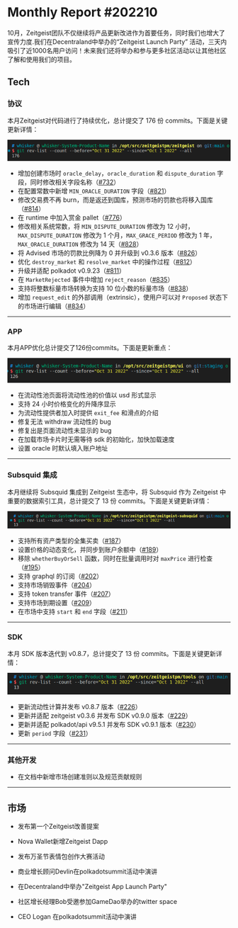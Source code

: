 # Monthly Report #202210

10月，Zeitgeist团队不仅继续将产品更新改进作为首要任务，同时我们也增大了宣传力度.我们在Decentraland中举办的“Zeitgeist Launch Party” 活动，三天内吸引了近1000名用户访问！未来我们还将举办和参与更多社区活动以让其他社区了解和使用我们的项目。

## Tech

### 协议

本月Zeitgeist对代码进行了持续优化，总计提交了 176 份 commits。下面是关键更新详情：

![](./../img/2022-11-01_20-48.png)

- 增加创建市场时 `oracle_delay`，`oracle_duration` 和 `dispute_duration` 字段，同时修改相关字段名称（[#732](https://github.com/zeitgeistpm/zeitgeist/commit/b34eb1e9620fa6181a109cff879edb37686b525f)）
- 在配置常数中新增 `MIN_ORACLE_DURATION` 字段（[#821](https://github.com/zeitgeistpm/zeitgeist/commit/cadca835826737725f24b798612a27a9f2b095b9)）
- 修改交易费不再 burn，而是返还到国库，预测市场的罚款也将移入国库（[#814](https://github.com/zeitgeistpm/zeitgeist/commit/d058a9e3a740f83c2f26158f2908ba23f1932e5e)）
- 在 runtime 中加入赏金 pallet（[#776](https://github.com/zeitgeistpm/zeitgeist/commit/b1c51435325365d09f5e48e897a67950ab696009)）
- 修改相关系统常数，将 `MIN_DISPUTE_DURATION` 修改为 12 小时，`MAX_DISPUTE_DURATION` 修改为 1 个月，`MAX_GRACE_PERIOD` 修改为 1 年， `MAX_ORACLE_DURATION` 修改为 14 天（[#828](https://github.com/zeitgeistpm/zeitgeist/commit/cbf8baa7c4f36ce393f814504f510b41bd8cb2df)）
- 将 Advised 市场的罚款比例降为 0 并升级到 v0.3.6 版本（[#826](https://github.com/zeitgeistpm/zeitgeist/commit/5878a131ce7b7034892e76e115d92f67d3e93512)）
- 优化 `destroy_market` 和 `resolve_market` 中的操作过程（[#812](https://github.com/zeitgeistpm/zeitgeist/commit/ef2d62f180d45a229422e5ce6b7350a520c78c31)）
- 升级并适配 polkadot v0.9.23（[#811](https://github.com/zeitgeistpm/zeitgeist/commit/50339918748e597c6e13018dc97c4ccd4d001ef2)）
- 在 `MarketRejected` 事件中增加 `reject_reason`（[#835](https://github.com/zeitgeistpm/zeitgeist/commit/5994559f63b1f1b518e22f2987a2eaf8f8d95e20)）
- 支持将整数标量市场转换为支持 10 位小数的标量市场（[#838](https://github.com/zeitgeistpm/zeitgeist/commit/f0e46be1bfc4034dce18dfd0239bbe6ca656f52b)）
- 增加 `request_edit` 的外部调用（extrinsic），使用户可以对 `Proposed` 状态下的市场进行编辑（[#834](https://github.com/zeitgeistpm/zeitgeist/commit/01f4fbfaeb6421b0313ce55df8762187cf2f6cd3)）

---

### APP

本月APP优化总计提交了126份commits。下面是更新重点：

![](./../img/2022-11-01_20-46.png)

- 在流动性池页面将流动性池的价值以 usd 形式显示
- 支持 24 小时价格变化的升降序显示
- 为流动性提供者加入时提供 `exit_fee` 和滑点的介绍
- 修复无法 withdraw 流动性的 bug
- 修复出是页面流动性未显示的 bug
- 在加载市场卡片时无需等待 sdk 的初始化，加快加载速度
- 设置 oracle 时默认填入账户地址

---

### Subsquid 集成

本月继续将 Subsquid 集成到 Zeitgeist 生态中，将 Subsquid 作为 Zeitgeist 中重要的数据索引工具，总计提交了 13 份 commits。下面是关键更新详情：

![](./../img/2022-11-01_20-49.png)

- 支持所有资产类型的全集买卖（[#187](https://github.com/zeitgeistpm/zeitgeist-subsquid/commit/9605e91df9f395768ec902d6ab270da954a2ae74)）
- 设置价格的动态变化，并同步到账户余额中（[#189](https://github.com/zeitgeistpm/zeitgeist-subsquid/commit/cacb02e0e4ce5947a4a03edf83c94af2f3080626)）
- 移除 `whetherBuyOrSell` 函数，同时在批量调用时对 `maxPrice` 进行检查（[#195](https://github.com/zeitgeistpm/zeitgeist-subsquid/commit/e7333d1f8df500295949bd57ffbee04bbeb6fb45)）
- 支持 graphql 的订阅（[#202](https://github.com/zeitgeistpm/zeitgeist-subsquid/commit/4c87c65b397149367f4f835cc377dda06a1ae823)）
- 支持市场销毁事件（[#204](https://github.com/zeitgeistpm/zeitgeist-subsquid/commit/fcf1f26f9020546626ee785e156280cf99433c76)）
- 支持 token transfer 事件（[#207](https://github.com/zeitgeistpm/zeitgeist-subsquid/commit/e5b5d1609a9d6bcd69fe0ee49e3094c11ba44475)）
- 支持市场到期设置（[#209](https://github.com/zeitgeistpm/zeitgeist-subsquid/commit/4a97c85a4051b729ffc873fa508ef586a82d33c2)）
- 在市场中支持 `start` 和 `end` 字段（[#211](https://github.com/zeitgeistpm/zeitgeist-subsquid/commit/68e1fc1a71c3874ed5facd8ad5bbd5ce67f76d09)）

---

### SDK

本月 SDK 版本迭代到 v0.8.7，总计提交了 13 份 commits。下面是关键更新详情：

![](./../img/2022-11-01_20-50.png)

- 更新流动性计算并发布 v0.8.7 版本（[#226](https://github.com/zeitgeistpm/tools/commit/4fc90ba0496fa04178176cbba9532d36153cc602)）
- 更新并适配 zeitgeist v0.3.6 并发布 SDK v0.9.0 版本（[#229](https://github.com/zeitgeistpm/tools/commit/c826aec2ab1faf838bc9c951c09515bce1479d12)）
- 更新并适配 polkadot/api v9.5.1 并发布 SDK v0.9.1 版本（[#230](https://github.com/zeitgeistpm/tools/commit/4121c165de2ef626c5a3a0690ff91edf0fa8b65d)）
- 更新 `period` 字段（[#231](https://github.com/zeitgeistpm/tools/commit/2cba1195a0b6383ffeadfa736de95b2e862c8a16)）

---

### 其他开发

- 在文档中新增市场创建准则以及规范贡献规则

---

## 市场

- 发布第一个Zeitgeist改善提案

- Nova Wallet新增Zeitgeist Dapp

- 发布万圣节表情包创作大赛活动

- 商业增长顾问Devlin在polkadotsummit活动中演讲

- 在Decentraland中举办"Zeitgeist App Launch Party"

- 社区增长经理Bob受邀参加GameDao举办的twitter space

- CEO Logan 在polkadotsummit活动中演讲

